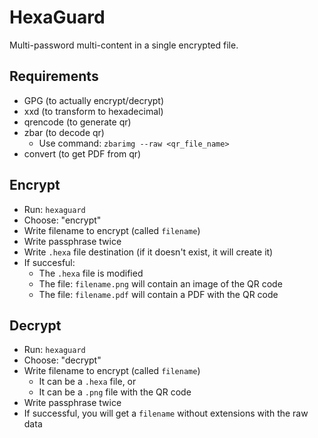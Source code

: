 # HexaGuard

Multi-password multi-content in a single encrypted file.

## Requirements

- GPG (to actually encrypt/decrypt)
- xxd (to transform to hexadecimal)
- qrencode (to generate qr)
- zbar (to decode qr)
  - Use command: `zbarimg --raw <qr_file_name>`
- convert (to get PDF from qr)

## Encrypt

- Run: `hexaguard`
- Choose: "encrypt"
- Write filename to encrypt (called `filename`)
- Write passphrase twice
- Write `.hexa` file destination (if it doesn't exist, it will create it)
- If succesful:
  - The `.hexa` file is modified
  - The file: `filename.png` will contain an image of the QR code
  - The file: `filename.pdf` will contain a PDF with the QR code

## Decrypt

- Run: `hexaguard`
- Choose: "decrypt"
- Write filename to encrypt (called `filename`)
  - It can be a `.hexa` file, or
  - It can be a `.png` file with the QR code
- Write passphrase twice
- If successful, you will get a `filename` without extensions with the raw data